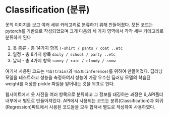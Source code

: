 # Classification (분류)

옷의 이미지를 보고 여러 세부 카테고리로 분류하기 위해 만들어졌다.
모든 코드는 pytorch를 기반으로 작성되었으며 크게 다음의 세 가지 영역에서
각각 세부 카테고리로 분류하게 된다

1. 옷 종류 - 총 14가지 항목 `T-shirt / pants / coat ..etc`
2. 일정 - 총 8가지 항목 `daily / school / party ..etc`
3. 날씨 - 총 4가지 항목 `sunny / rain / cloudy / snow`

여기서 사용된 코드는 `학습(train)`과 `테스트(inference)`를 위하여 만들어졌다. 딥러닝 모델을 테스트하고 성능을 측정하여서 성능이 가장 우수한 딥러닝 모델의 학습된 weight를 저장한 pickle 파일을 얻어내는 것을 목표로 한다.

웹사이트에서 옷 사진을 여러 항목으로 분류하고 그 정보를 태깅하는 과정은 6_API폴더 내부에서 별도로 만들어져있다. API에서 사용되는 코드는 분류(Classification)과 회귀(Regression)파트에서 사용된 코드들을 모두 합쳐서 별도로 작성하여 사용하였다.